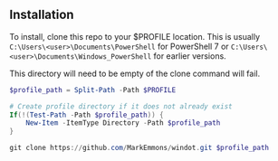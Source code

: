 ## Installation

To install, clone this repo to your $PROFILE location.
This is usually `C:\Users\<user>\Documents\PowerShell` for PowerShell 7 or `C:\Users\<user>\Documents\Windows_PowerShell` for earlier versions.

This directory will need to be empty of the clone command will fail.

```PowerShell
$profile_path = Split-Path -Path $PROFILE

# Create profile directory if it does not already exist
If(!(Test-Path -Path $profile_path)) {
	New-Item -ItemType Directory -Path $profile_path
}

git clone https://github.com/MarkEmmons/windot.git $profile_path
```
